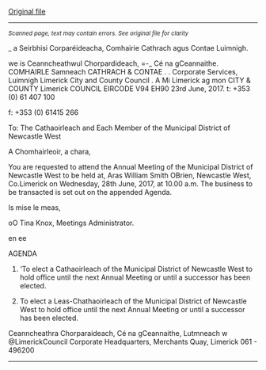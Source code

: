 [Original file](https://www.limerick.ie/sites/default/files/media/documents/2017-06/00%202017-06-28%20Agenda%20Annual%20Meeting%202017.pdf)

---
*<small>Scanned page, text may contain errors. See original file for clarity</small>*  

_ a Seirbhisi Corparéideacha,
Comhairie Cathrach agus Contae Luimnigh.

we is Ceanncheathwul Chorpardideach,
=-_ Cé na gCeannaithe.
COMHAIRLE Samneach
CATHRACH & CONTAE
. . Corporate Services,
Luimnigh Limerick City and County Council
. A Mi
Limerick ag mon
CITY & COUNTY Limerick
COUNCIL
EIRCODE V94 EH90
23rd June, 2017. t: +353 (0) 61 407 100

f: +353 (0) 61415 266

To: The Cathaoirleach and Each Member of the Municipal District of Newcastle West

A Chomhairleoir, a chara,

You are requested to attend the Annual Meeting of the Municipal District of Newcastle West to be held
at, Aras William Smith OBrien, Newcastle West, Co.Limerick on Wednesday, 28th June, 2017, at 10.00
a.m. The business to be transacted is set out on the appended Agenda.

Is mise le meas,

oO
Tina Knox,
Meetings Administrator.

en ee

AGENDA

1. ‘To elect a Cathaoirleach of the Municipal District of Newcastle West to hold office until the next
Annual Meeting or until a successor has been elected.

2. To elect a Leas-Chathaoirleach of the Municipal District of Newcastle West to hold office until the
next Annual Meeting or until a successor has been elected.

Ceanncheathra Chorparaideach, Cé na gCeannaithe, Lutmneach w @LimerickCouncil
Corporate Headquarters, Merchants Quay, Limerick 061 - 496200


---
